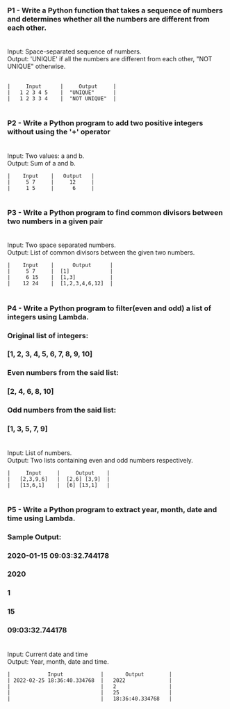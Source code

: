 ### P1 - Write a Python function that takes a sequence of numbers and determines whether all the numbers are different from each other.<br><br>

Input: Space-separated sequence of numbers.<br>
Output: 'UNIQUE' if all the numbers are different from each other, "NOT UNIQUE" otherwise. <br><br>

    |     Input      |     Output     |
    |   1 2 3 4 5    |  "UNIQUE"      |
    |   1 2 3 3 4    |  "NOT UNIQUE"  |
#

### P2 - Write a Python program to add two positive integers without using the '+' operator <br><br>

Input: Two values: a and b.<br>
Output: Sum of a and b.

    |    Input    |   Output   |
    |     5 7     |     12     |
    |     1 5     |      6     |
#

### P3 - Write a Python program to find common divisors between two numbers in a given pair <br><br>

Input: Two space separated numbers.<br>
Output: List of common divisors between the given two numbers.

    |    Input    |      Output      |
    |     5 7     |  [1]             |
    |     6 15    |  [1,3]           |
    |    12 24    |  [1,2,3,4,6,12]  |

#

### P4 -  Write a Python program to filter(even and odd) a list of integers using Lambda.
### Original list of integers:
 ### [1, 2, 3, 4, 5, 6, 7, 8, 9, 10]
 ### Even numbers from the said list:
 ### [2, 4, 6, 8, 10]
 ### Odd numbers from the said list:
 ### [1, 3, 5, 7, 9] <br><br>


Input: List of numbers.<br>
Output: Two lists containing even and odd numbers respectively.

    |     Input     |     Output    |
    |   [2,3,9,6]   |  [2,6] [3,9]  |
    |   [13,6,1]    |  [6] [13,1]   |
#

### P5 - Write a Python program to extract year, month, date and time using Lambda.
### Sample Output:
### 2020-01-15 09:03:32.744178
### 2020
### 1
### 15
### 09:03:32.744178 <br><br>

Input: Current date and time<br>
Output: Year, month, date and time.

    |            Input            |       Output        |
    | 2022-02-25 18:36:40.334768  |   2022              |
    |                             |   2                 |
    |                             |   25                |
    |                             |   18:36:40.334768   |
#
